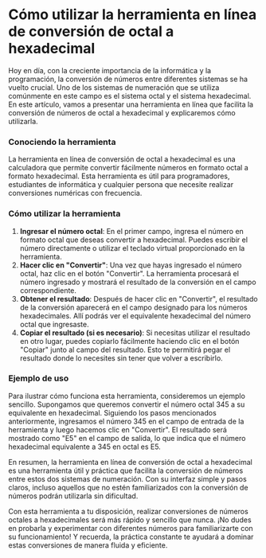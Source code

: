 Cómo utilizar la herramienta en línea de conversión de octal a hexadecimal
==========================================================================

Hoy en día, con la creciente importancia de la informática y la programación, la conversión de números entre diferentes sistemas se ha vuelto crucial. Uno de los sistemas de numeración que se utiliza comúnmente en este campo es el sistema octal y el sistema hexadecimal. En este artículo, vamos a presentar una herramienta en línea que facilita la conversión de números de octal a hexadecimal y explicaremos cómo utilizarla.

### Conociendo la herramienta

La herramienta en línea de conversión de octal a hexadecimal es una calculadora que permite convertir fácilmente números en formato octal a formato hexadecimal. Esta herramienta es útil para programadores, estudiantes de informática y cualquier persona que necesite realizar conversiones numéricas con frecuencia.

### Cómo utilizar la herramienta

1. **Ingresar el número octal**: En el primer campo, ingresa el número en formato octal que deseas convertir a hexadecimal. Puedes escribir el número directamente o utilizar el teclado virtual proporcionado en la herramienta.
2. **Hacer clic en "Convertir"**: Una vez que hayas ingresado el número octal, haz clic en el botón "Convertir". La herramienta procesará el número ingresado y mostrará el resultado de la conversión en el campo correspondiente.
3. **Obtener el resultado**: Después de hacer clic en "Convertir", el resultado de la conversión aparecerá en el campo designado para los números hexadecimales. Allí podrás ver el equivalente hexadecimal del número octal que ingresaste.
4. **Copiar el resultado (si es necesario)**: Si necesitas utilizar el resultado en otro lugar, puedes copiarlo fácilmente haciendo clic en el botón "Copiar" junto al campo del resultado. Esto te permitirá pegar el resultado donde lo necesites sin tener que volver a escribirlo.

### Ejemplo de uso

Para ilustrar cómo funciona esta herramienta, consideremos un ejemplo sencillo. Supongamos que queremos convertir el número octal 345 a su equivalente en hexadecimal. Siguiendo los pasos mencionados anteriormente, ingresamos el número 345 en el campo de entrada de la herramienta y luego hacemos clic en "Convertir". El resultado será mostrado como "E5" en el campo de salida, lo que indica que el número hexadecimal equivalente a 345 en octal es E5.

En resumen, la herramienta en línea de conversión de octal a hexadecimal es una herramienta útil y práctica que facilita la conversión de números entre estos dos sistemas de numeración. Con su interfaz simple y pasos claros, incluso aquellos que no estén familiarizados con la conversión de números podrán utilizarla sin dificultad.

Con esta herramienta a tu disposición, realizar conversiones de números octales a hexadecimales será más rápido y sencillo que nunca. ¡No dudes en probarla y experimentar con diferentes números para familiarizarte con su funcionamiento! Y recuerda, la práctica constante te ayudará a dominar estas conversiones de manera fluida y eficiente.